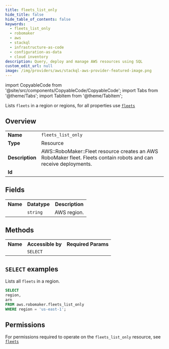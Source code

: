 ```yaml
---
title: fleets_list_only
hide_title: false
hide_table_of_contents: false
keywords:
  - fleets_list_only
  - robomaker
  - aws
  - stackql
  - infrastructure-as-code
  - configuration-as-data
  - cloud inventory
description: Query, deploy and manage AWS resources using SQL
custom_edit_url: null
image: /img/providers/aws/stackql-aws-provider-featured-image.png
---
```


import CopyableCode from '@site/src/components/CopyableCode/CopyableCode';
import Tabs from '@theme/Tabs';
import TabItem from '@theme/TabItem';

Lists <code>fleets</code> in a region or regions, for all properties use <a href="/providers/aws/serviceName/fleets/"><code>fleets</code></a>

## Overview
<table><tbody>
<tr><td><b>Name</b></td><td><code>fleets_list_only</code></td></tr>
<tr><td><b>Type</b></td><td>Resource</td></tr>
<tr><td><b>Description</b></td><td>AWS::RoboMaker::Fleet resource creates an AWS RoboMaker fleet. Fleets contain robots and can receive deployments.</td></tr>
<tr><td><b>Id</b></td><td><CopyableCode code="aws.robomaker.fleets_list_only" /></td></tr>
</tbody></table>

## Fields
<table><tbody><tr><th>Name</th><th>Datatype</th><th>Description</th></tr><tr><td><CopyableCode code="region" /></td><td><code>string</code></td><td>AWS region.</td></tr>
</tbody></table>

## Methods

<table><tbody>
  <tr>
    <th>Name</th>
    <th>Accessible by</th>
    <th>Required Params</th>
  </tr>
  <tr>
    <td><CopyableCode code="list_resources" /></td>
    <td><code>SELECT</code></td>
    <td><CopyableCode code="region" /></td>
  </tr>
</tbody></table>

## `SELECT` examples
Lists all <code>fleets</code> in a region.
```sql
SELECT
region,
arn
FROM aws.robomaker.fleets_list_only
WHERE region = 'us-east-1';
```


## Permissions

For permissions required to operate on the <code>fleets_list_only</code> resource, see <a href="/providers/aws/robomaker/fleets/#permissions"><code>fleets</code></a>

